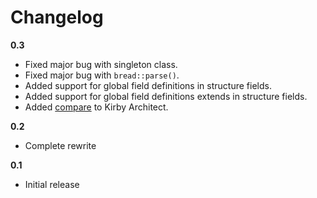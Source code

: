 # Changelog

**0.3**

- Fixed major bug with singleton class.
- Fixed major bug with `bread::parse()`.
- Added support for global field definitions in structure fields.
- Added support for global field definitions extends in structure fields.
- Added [compare](compare.md) to Kirby Architect.

**0.2**

- Complete rewrite 

**0.1**

- Initial release